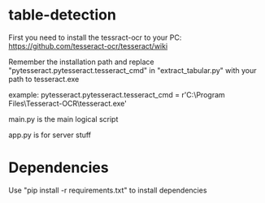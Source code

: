 # table-detection
First you need to install the tessract-ocr to your PC: https://github.com/tesseract-ocr/tesseract/wiki

Remember the installation path and replace "pytesseract.pytesseract.tesseract_cmd" in "extract_tabular.py" with your path to tesseract.exe

example: pytesseract.pytesseract.tesseract_cmd = r'C:\Program Files\Tesseract-OCR\tesseract.exe'

main.py is the main logical script

app.py is for server stuff

# Dependencies
Use "pip install -r requirements.txt" to install dependencies
